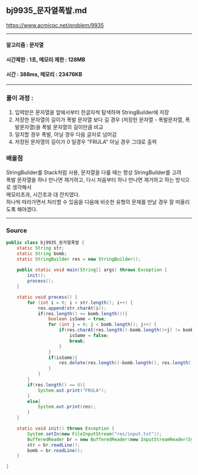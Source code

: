 ## bj9935_문자열폭발.md

https://www.acmicpc.net/problem/9935

---
#### 알고리즘 : 문자열
#### 시간제한 : 1초, 메모리 제한 : 128MB
#### 시간 : 388ms, 메모리 : 23476KB
---
### 풀이 과정 : 
1. 입력받은 문자열을 앞에서부터 한글자씩 탐색하며 StringBuilder에 저장
2. 저장한 문자열의 길이가 폭발 문자열 보다 길 경우 (저장한 문자열 - 폭발문자열, 폭발문자열)을 폭발 문자열의 길이만큼 비교 
3. 일치할 경우 폭발, 아닐 경우 다음 글자로 넘어감
4. 저장된 문자열의 길이가 0 일경우 "FRULA" 아닐 경우 그대로 출력 

### 배울점
StringBulider를 Stack처럼 사용, 문자열을 다룰 때는 항상 StringBuilder를 고려 <br>
폭발 문자열을 하나 만나면 제거하고, 다시 처음부터 하나 만나면 제거하고 하는 방식으로 생각해서 <br>
메모리초과, 시간초과 대 잔치였다. <br>
하나씩 따라가면서 처리할 수 있음을 다음에 비슷한 유형의 문제를 만날 경우 잘 떠올리도록 해야겠다. <br>

----
### Source
```java
public class bj9935_문자열폭발 {
    static String str;
    static String bomb;
    static StringBuilder res = new StringBuilder();
    
    public static void main(String[] args) throws Exception {
        init();
        process();
    }

    static void process() {
        for (int i = 0; i < str.length(); i++) {
            res.append(str.charAt(i));
            if(res.length() >= bomb.length()){
                boolean isSame = true;
                for (int j = 0; j < bomb.length(); j++) {
                    if(res.charAt(res.length()-bomb.length()+j) != bomb.charAt(j)){
                        isSame = false;
                        break;
                    }
                }
                if(isSame){
                    res.delete(res.length()-bomb.length(), res.length());
                }
            }
        }
        if(res.length() == 0){
            System.out.print("FRULA");
        }
        else{
            System.out.print(res);
        }
    }

    static void init() throws Exception {
        System.setIn(new FileInputStream("res/input.txt"));
        BufferedReader br = new BufferedReader(new InputStreamReader(System.in));
        str = br.readLine();
        bomb = br.readLine();
    }

}

```
